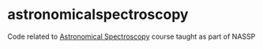 astronomicalspectroscopy
========================

Code related to [Astronomical Spectroscopy](https://crawfordsm.github.io/astronomicalspectroscopy/) course taught as part of NASSP 

